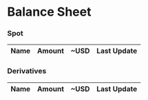 # Balance Sheet

### Spot

|Name|Amount|~USD|Last Update|
|---|---|---|---|

### Derivatives

|Name|Amount|~USD|Last Update|
|---|---|---|---|

